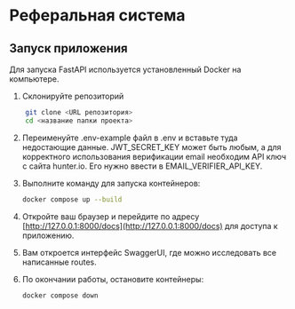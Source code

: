# Реферальная система

## Запуск приложения

Для запуска FastAPI используется установленный Docker на компьютере.

1. Склонируйте репозиторий

```bash
    git clone <URL репозитория>
    cd <название папки проекта>
```

2. Переименуйте .env-example файл в .env и вставьте туда недостающие данные.
   JWT_SECRET_KEY может быть любым, а для корректного использования верификации
   email необходим API ключ с сайта hunter.io. Его нужно ввести в
   EMAIL_VERIFIER_API_KEY.

3. Выполните команду для запуска контейнеров:

    ```bash
    docker compose up --build
    ```
4. Откройте ваш браузер и перейдите по
   адресу [http://127.0.0.1:8000/docs](http://127.0.0.1:8000/docs) для доступа к
   приложению.
5. Вам откроется интерфейс SwaggerUI, где можно исследовать все написанные
   routes.

6. По окончании работы, остановите контейнеры:

    ```bash
    docker compose down
    ```